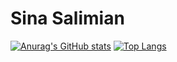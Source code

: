 # Sina Salimian
[![Anurag's GitHub stats](https://github-readme-stats.vercel.app/api?username=salsina&theme=algolia&hide=prs&count_private=true&include_all_commits=true)](https://github.com/anuraghazra/github-readme-stats) 
[![Top Langs](https://github-readme-stats.vercel.app/api/top-langs/?username=salsina&layout=compact&langs_count=7&hide=ANTLR,shell,jasmin,makefile&theme=algolia)](https://github.com/anuraghazra/github-readme-stats)
